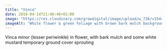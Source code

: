 ```yaml
---
title: "Vinca"
date: 2018-04-14T21:40:46+01:00
image: "https://res.cloudinary.com/growdigital/image/upload/w_736/v1544109531/vinca-39605023710.jpg"
imageAlt: "White flower & green foliage with brown bark mulch background"
---
```


Vinca minor (lesser periwinkle) in flower, with bark mulch and some white mustard temporary ground cover sprouting
